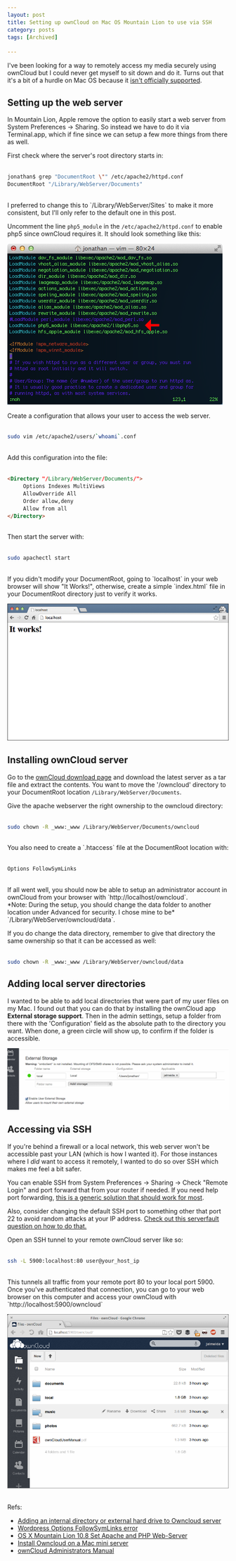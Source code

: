 ```yaml
---
layout: post
title: Setting up ownCloud on Mac OS Mountain Lion to use via SSH
category: posts
tags: [Archived]

---
```


I've been looking for a way to remotely access my media securely using ownCloud but I could never get myself to sit down and do it. Turns out that it's a bit of a hurdle on Mac OS because it [isn't officially supported][support]. 

## Setting up the web server
In Mountain Lion, Apple remove the option to easily start a web server from System Preferences -> Sharing. So instead we have to do it via Terminal.app, which if fine since we can setup a few more things from there as well.

First check where the server's root directory starts in:

~~~ bash

jonathan$ grep "DocumentRoot \"" /etc/apache2/httpd.conf
DocumentRoot "/Library/WebServer/Documents"

~~~
<br>
I preferred to change this to `/Library/WebServer/Sites` to make it more consistent, but I'll only refer to the default one in this post.

Uncomment the line `php5_module` in the `/etc/apache2/httpd.conf` to enable php5 since ownCloud requires it. It should look something like this:

![](/images/20140105/1.png)

Create a configuration that allows your user to access the web server.

~~~ bash

sudo vim /etc/apache2/users/`whoami`.conf

~~~
<br>
Add this configuration into the file:

~~~ html

<Directory "/Library/WebServer/Documents/">
     Options Indexes MultiViews
     AllowOverride All
     Order allow,deny
     Allow from all
</Directory>

~~~
<br>
Then start the server with:

~~~ bash

sudo apachectl start

~~~
<br>
If you didn't modify your DocumentRoot, going to `localhost` in your web browser will show "It Works!", otherwise, create a simple `index.html` file in your DocumentRoot directory just to verify it works.

![](/images/20140105/2.png)

## Installing ownCloud server

Go to the [ownCloud download page][download] and download the latest server as a tar file and extract the contents. You want to move the '/owncloud' directory to your DocumentRoot location `/Library/WebServer/Documents`.

Give the apache webserver the right ownership to the owncloud directory:

~~~ bash

sudo chown -R _www:_www /Library/WebServer/Documents/owncloud

~~~
<br>
You also need to create a `.htaccess` file at the DocumentRoot location with:

~~~ bash

Options FollowSymLinks

~~~
<br>
If all went well, you should now be able to setup an administrator account in ownCloud from your browser with `http://localhost/owncloud`. <br>
*Note: During the setup, you should change the data folder to another location under Advanced for security. I chose mine to be* `/Library/WebServer/owncloud/data`.

If you do change the data directory, remember to give that directory the same ownership so that it can be accessed as well:

~~~ bash

sudo chown -R _www:_www /Library/WebServer/owncloud/data

~~~
## Adding local server directories
I wanted to be able to add local directories that were part of my user files on my Mac. I found out that you can do that by installing the ownCloud app **External storage support**.
Then in the admin settings, setup a folder from there with the 'Configuration' field as the absolute path to the directory you want. When done, a green circle will show up, to confirm if the folder is accessible.

![](/images/20140105/3.png)
## Accessing via SSH
If you're behind a firewall or a local network, this web server won't be accessible past your LAN (which is how I wanted it). For those instances where I *did* want to access it remotely, I wanted to do so over SSH which makes me feel a bit safer.

You can enable SSH from System Preferences -> Sharing -> Check "Remote Login" and port forward that from your router if needed. If you need help port forwarding, [this is a generic solution that should work for most][lmgtfy].

Also, consider changing the default SSH port to something other that port 22 to avoid random attacks at your IP address. [Check out this serverfault question on how to do that.][serverfault]

Open an SSH tunnel to your remote ownCloud server like so:

~~~ bash

ssh -L 5900:localhost:80 user@your_host_ip

~~~
<br>
This tunnels all traffic from your remote port 80 to your local port 5900. Once you've authenticated that connection, you can go to your web browser on this computer and access your ownCloud with `http://localhost:5900/owncloud`

![](/images/20140105/4.png)

<br>
Refs: 

-	[Adding an internal directory or external hard drive to Owncloud server][external]
-	[Wordpress Options FollowSymLinks error][symlink]
-	[OS X Mountain Lion 10.8 Set Apache and PHP Web-Server][apache]
-	[Install Owncloud on a Mac mini server][macmini]
-	[ownCloud Administrators Manual][owncloud_docs]

[support]: http://doc.owncloud.org/server/5.0/admin_manual/installation/installation_macos.html
[download]: http://owncloud.org/install/
[lmgtfy]: http://lmgtfy.com/?q=how+to+port+forward
[serverfault]: http://serverfault.com/questions/18761/how-to-change-sshd-port-on-mac-os-x
[external]: http://www.ranjith.info/p/owncloud.html
[symlink]: http://stackoverflow.com/questions/9720325/wordpress-options-followsymlinks-error
[apache]: http://www.cyberciti.biz/faq/enable-apache2-2-php5-on-apple-os-x-10-8-mountain-lion/
[macmini]: http://blog.macminicolo.net/post/30393400851/install-owncloud-on-a-mac-mini-server
[owncloud_docs]: http://doc.owncloud.org/server/5.0/admin_manual/installation.html